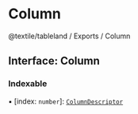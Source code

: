 # Column

@textile/tableland / Exports / Column

## Interface: Column

### Indexable

▪ \[index: `number`]: [`ColumnDescriptor`](broken-reference)
